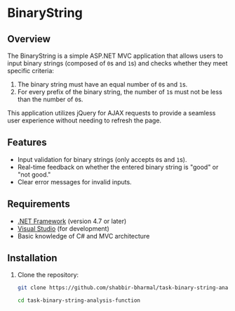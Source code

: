 # BinaryString 

## Overview

The BinaryString is a simple ASP.NET MVC application that allows users to input binary strings (composed of `0`s and `1`s) and checks whether they meet specific criteria:

1. The binary string must have an equal number of `0`s and `1`s.
2. For every prefix of the binary string, the number of `1`s must not be less than the number of `0`s.

This application utilizes jQuery for AJAX requests to provide a seamless user experience without needing to refresh the page.

## Features

- Input validation for binary strings (only accepts `0`s and `1`s).
- Real-time feedback on whether the entered binary string is "good" or "not good."
- Clear error messages for invalid inputs.

## Requirements

- [.NET Framework](https://dotnet.microsoft.com/download/dotnet-framework) (version 4.7 or later)
- [Visual Studio](https://visualstudio.microsoft.com/) (for development)
- Basic knowledge of C# and MVC architecture

## Installation

1. Clone the repository:

   ```bash
   git clone https://github.com/shabbir-bharmal/task-binary-string-analysis-function.git
   
   cd task-binary-string-analysis-function
